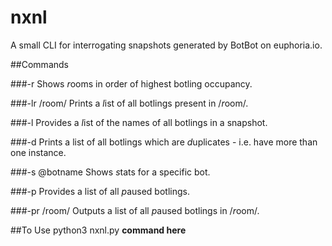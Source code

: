 # nxnl
A small CLI for interrogating snapshots generated by BotBot on euphoria.io.

##Commands

###-r
Shows *r*ooms in order of highest botling occupancy.

###-lr /room/
Prints a *l*ist of all botlings present in /*r*oom/.

###-l
Provides a *l*ist of the names of all botlings in a snapshot.

###-d
Prints a list of all botlings which are *d*uplicates - i.e. have more than one instance.

###-s @botname
Shows *s*tats for a specific bot.

###-p
Provides a list of all *p*aused botlings.

###-pr /room/
Outputs a list of all *p*aused botlings in /*r*oom/.

##To Use
python3 nxnl.py **command here**